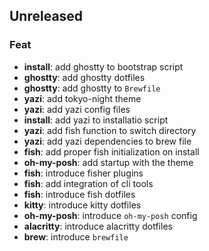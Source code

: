 ## Unreleased

### Feat

- **install**: add ghostty to bootstrap script
- **ghostty**: add ghostty dotfiles
- **ghostty**: add ghostty to `Brewfile`
- **yazi**: add tokyo-night theme
- **yazi**: add yazi config files
- **install**: add yazi to installatio script
- **yazi**: add fish function to switch directory
- **yazi**: add yazi dependencies to brew file
- **fish**: add proper fish initialization on install
- **oh-my-posh**: add startup with the theme
- **fish**: introduce fisher plugins
- **fish**: add integration of cli tools
- **fish**: introduce fish dotfiles
- **kitty**: introduce kitty dotfiles
- **oh-my-posh**: introduce `oh-my-posh` config
- **alacritty**: introduce alacritty dotfiles
- **brew**: introduce `brewfile`
